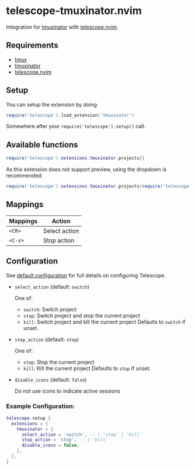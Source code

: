 # telescope-tmuxinator.nvim
Integration for [tmuxinator](https://github.com/tmuxinator/tmuxinator) with [telescope.nvim](https://github.com/nvim-telescope/telescope.nvim).

## Requirements

- [tmux](https://github.com/tmuxinator/tmuxinator#tmux) 
- [tmuxinator](https://github.com/tmuxinator/tmuxinator) 
- [telescope.nvim](https://github.com/nvim-telescope/telescope.nvim)

## Setup

You can setup the extension by doing

```lua
require('telescope').load_extension('tmuxinator')
```

Somewhere after your `require('telescope').setup()` call.

## Available functions

```lua
require('telescope').extensions.tmuxinator.projects{}
```

As this extension does not support preview, using the dropdown is recommended:

```lua
require('telescope').extensions.tmuxinator.projects(require('telescope.themes').get_dropdown({}))
```

## Mappings

| Mappings       | Action        |
|----------------|---------------|
| `<CR>`         | Select action |
| `<C-x>`        | Stop action   |

## Configuration

See [default configuration](https://github.com/nvim-telescope/telescope.nvim#telescope-defaults) for full details on configuring Telescope.

- `select_action` (default: `switch`)

  One of:
  - `switch`: Switch project
  - `stop`: Switch project and stop the current project
  - `kill`: Switch project and kill the current project
  Defaults to `switch` if unset.

- `stop_action` (default: `stop`)

  One of:
  - `stop`: Stop the current project
  - `kill`: Kill the current project
  Defaults to `stop` if unset.

- `disable_icons` (default: `false`)

  Do not use icons to indicate active sessions


### Example Configuration:

```lua
telescope.setup {
  extensions = {
    tmuxinator = {
      select_action = 'switch', -- | 'stop' | 'kill'
      stop_action = 'stop', -- | 'kill'
      disable_icons = false,
    },
  },
}
```
